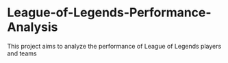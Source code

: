 # League-of-Legends-Performance-Analysis
This project aims to analyze the performance of League of Legends players and teams 
